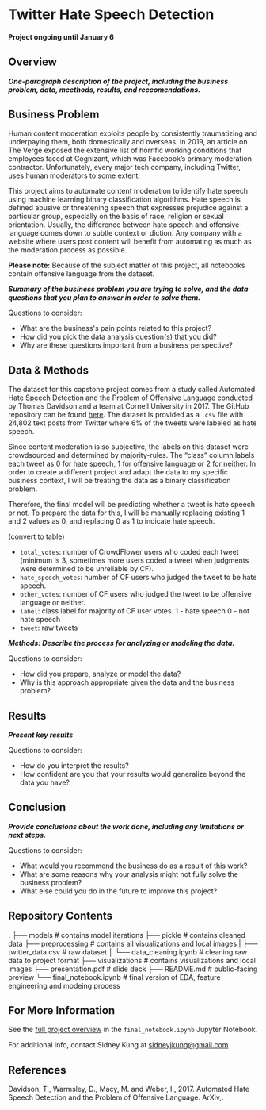 # Twitter Hate Speech Detection
#### Project ongoing until January 6

## Overview

***One-paragraph description of the project, including the business problem, data, meethods, results, and reccomendations.***


## Business Problem

Human content moderation exploits people by consistently traumatizing and underpaying them, both domestically and overseas. In 2019, an article on The Verge exposed the extensive list of horrific working conditions that employees faced at Cognizant, which was Facebook’s primary moderation contractor. Unfortunately, every major tech company, including Twitter, uses human moderators to some extent. 

This project aims to automate content moderation to identify hate speech using machine learning binary classification algorithms. Hate speech is defined abusive or threatening speech that expresses prejudice against a particular group, especially on the basis of race, religion or sexual orientation. Usually, the difference between hate speech and offensive language comes down to subtle context or diction. Any company with a website where users post content will benefit from automating as much as the moderation process as possible.

**Please note:** Because of the subject matter of this project, all notebooks contain offensive language from the dataset.

***Summary of the business problem you are trying to solve, and the data questions that you plan to answer in order to solve them.***

Questions to consider:
- What are the business's pain points related to this project?
- How did you pick the data analysis question(s) that you did?
- Why are these questions important from a business perspective?

## Data & Methods

The dataset for this capstone project comes from a study called Automated Hate Speech Detection and the Problem of Offensive Language  conducted by Thomas Davidson and a team at Cornell University in 2017. The GitHub repository can be found [here](). The dataset is provided as a `.csv` file with 24,802 text posts from Twitter where 6% of the tweets were labeled as hate speech. 

Since content moderation is so subjective, the labels on this dataset were crowdsourced and determined by majority-rules. The “class” column labels each tweet as 0 for hate speech, 1 for offensive language or 2 for neither. In order to create a different project and adapt the data to my specific business context, I will be treating the data as a binary classification problem. 

Therefore, the final model will be predicting whether a tweet is hate speech or not. To prepare the data for this, I will be manually replacing existing 1 and 2 values as 0, and replacing 0 as 1 to indicate hate speech.

(convert to table)
- `total_votes`: number of CrowdFlower users who coded each tweet (minimum is 3, sometimes more users coded a tweet when judgments were determined to be unreliable by CF).
- `hate_speech_votes`: number of CF users who judged the tweet to be hate speech.
- `other_votes`: number of CF users who judged the tweet to be offensive language or neither.
- `label`: class label for majority of CF user votes. 1 - hate speech 0 - not hate speech
- `tweet`: raw tweets

***Methods: Describe the process for analyzing or modeling the data.***

Questions to consider:
- How did you prepare, analyze or model the data?
- Why is this approach appropriate given the data and the business problem?

## Results

***Present key results***

Questions to consider:
- How do you interpret the results?
- How confident are you that your results would generalize beyond the data you have?

## Conclusion

***Provide conclusions about the work done, including any limitations or next steps.***

Questions to consider:
- What would you recommend the business do as a result of this work?
- What are some reasons why your analysis might not fully solve the business problem?
- What else could you do in the future to improve this project?

## Repository Contents

.
├── models                                     # contains model iterations
├── pickle                                     # contains cleaned data
├── preprocessing                              # contains all visualizations and local images
|   ├── twitter_data.csv                       # raw dataset
│   └── data_cleaning.ipynb                    # cleaning raw data to project format
├── visualizations                             # contains visualizations and local images
├── presentation.pdf                           # slide deck
├── README.md                                  # public-facing preview
└── final_notebook.ipynb                       # final version of EDA, feature engineering and modeing process

## For More Information

See the [full project overview](link) in the `final_notebook.ipynb` Jupyter Notebook.

For additional info, contact Sidney Kung at sidneyjkung@gmail.com

## References

Davidson, T., Warmsley, D., Macy, M. and Weber, I., 2017. Automated Hate Speech Detection and the Problem of Offensive Language. ArXiv,.
